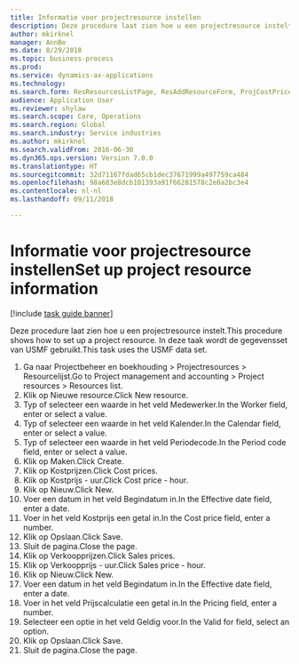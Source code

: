 ```yaml
--- 
title: Informatie voor projectresource instellen
description: Deze procedure laat zien hoe u een projectresource instelt.
author: mkirknel
manager: AnnBe
ms.date: 8/29/2018
ms.topic: business-process
ms.prod: 
ms.service: dynamics-ax-applications
ms.technology: 
ms.search.form: ResResourcesListPage, ResAddResourceForm, ProjCostPriceHour, ProjSalesPriceHour
audience: Application User
ms.reviewer: shylaw
ms.search.scope: Core, Operations
ms.search.region: Global
ms.search.industry: Service industries
ms.author: mkirknel
ms.search.validFrom: 2016-06-30
ms.dyn365.ops.version: Version 7.0.0
ms.translationtype: HT
ms.sourcegitcommit: 32d71167fdad65cb1dec37671999a497759ca484
ms.openlocfilehash: 98a683e8dcb101393a91f66281578c2e0a2bc3e4
ms.contentlocale: nl-nl
ms.lasthandoff: 09/11/2018

---
```

# <a name="set-up-project-resource-information"></a><span data-ttu-id="5e9f3-103">Informatie voor projectresource instellen</span><span class="sxs-lookup"><span data-stu-id="5e9f3-103">Set up project resource information</span></span>

[!include [task guide banner](../../includes/task-guide-banner.md)]

<span data-ttu-id="5e9f3-104">Deze procedure laat zien hoe u een projectresource instelt.</span><span class="sxs-lookup"><span data-stu-id="5e9f3-104">This procedure shows how to set up a project resource.</span></span> <span data-ttu-id="5e9f3-105">In deze taak wordt de gegevensset van USMF gebruikt.</span><span class="sxs-lookup"><span data-stu-id="5e9f3-105">This task uses the USMF data set.</span></span>

1. <span data-ttu-id="5e9f3-106">Ga naar Projectbeheer en boekhouding > Projectresources > Resourcelijst.</span><span class="sxs-lookup"><span data-stu-id="5e9f3-106">Go to Project management and accounting > Project resources > Resources list.</span></span>
2. <span data-ttu-id="5e9f3-107">Klik op Nieuwe resource.</span><span class="sxs-lookup"><span data-stu-id="5e9f3-107">Click New resource.</span></span>
3. <span data-ttu-id="5e9f3-108">Typ of selecteer een waarde in het veld Medewerker.</span><span class="sxs-lookup"><span data-stu-id="5e9f3-108">In the Worker field, enter or select a value.</span></span>
4. <span data-ttu-id="5e9f3-109">Typ of selecteer een waarde in het veld Kalender.</span><span class="sxs-lookup"><span data-stu-id="5e9f3-109">In the Calendar field, enter or select a value.</span></span>
5. <span data-ttu-id="5e9f3-110">Typ of selecteer een waarde in het veld Periodecode.</span><span class="sxs-lookup"><span data-stu-id="5e9f3-110">In the Period code field, enter or select a value.</span></span>
6. <span data-ttu-id="5e9f3-111">Klik op Maken.</span><span class="sxs-lookup"><span data-stu-id="5e9f3-111">Click Create.</span></span>
7. <span data-ttu-id="5e9f3-112">Klik op Kostprijzen.</span><span class="sxs-lookup"><span data-stu-id="5e9f3-112">Click Cost prices.</span></span>
8. <span data-ttu-id="5e9f3-113">Klik op Kostprijs - uur.</span><span class="sxs-lookup"><span data-stu-id="5e9f3-113">Click Cost price - hour.</span></span>
9. <span data-ttu-id="5e9f3-114">Klik op Nieuw.</span><span class="sxs-lookup"><span data-stu-id="5e9f3-114">Click New.</span></span>
10. <span data-ttu-id="5e9f3-115">Voer een datum in het veld Begindatum in.</span><span class="sxs-lookup"><span data-stu-id="5e9f3-115">In the Effective date field, enter a date.</span></span>
11. <span data-ttu-id="5e9f3-116">Voer in het veld Kostprijs een getal in.</span><span class="sxs-lookup"><span data-stu-id="5e9f3-116">In the Cost price field, enter a number.</span></span>
12. <span data-ttu-id="5e9f3-117">Klik op Opslaan.</span><span class="sxs-lookup"><span data-stu-id="5e9f3-117">Click Save.</span></span>
13. <span data-ttu-id="5e9f3-118">Sluit de pagina.</span><span class="sxs-lookup"><span data-stu-id="5e9f3-118">Close the page.</span></span>
14. <span data-ttu-id="5e9f3-119">Klik op Verkoopprijzen.</span><span class="sxs-lookup"><span data-stu-id="5e9f3-119">Click Sales prices.</span></span>
15. <span data-ttu-id="5e9f3-120">Klik op Verkoopprijs - uur.</span><span class="sxs-lookup"><span data-stu-id="5e9f3-120">Click Sales price - hour.</span></span>
16. <span data-ttu-id="5e9f3-121">Klik op Nieuw.</span><span class="sxs-lookup"><span data-stu-id="5e9f3-121">Click New.</span></span>
17. <span data-ttu-id="5e9f3-122">Voer een datum in het veld Begindatum in.</span><span class="sxs-lookup"><span data-stu-id="5e9f3-122">In the Effective date field, enter a date.</span></span>
18. <span data-ttu-id="5e9f3-123">Voer in het veld Prijscalculatie een getal in.</span><span class="sxs-lookup"><span data-stu-id="5e9f3-123">In the Pricing field, enter a number.</span></span>
19. <span data-ttu-id="5e9f3-124">Selecteer een optie in het veld Geldig voor.</span><span class="sxs-lookup"><span data-stu-id="5e9f3-124">In the Valid for field, select an option.</span></span>
20. <span data-ttu-id="5e9f3-125">Klik op Opslaan.</span><span class="sxs-lookup"><span data-stu-id="5e9f3-125">Click Save.</span></span>
21. <span data-ttu-id="5e9f3-126">Sluit de pagina.</span><span class="sxs-lookup"><span data-stu-id="5e9f3-126">Close the page.</span></span>


